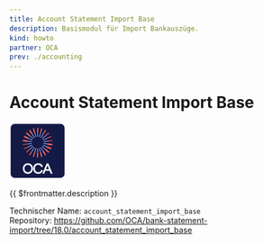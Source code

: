 ```yaml
---
title: Account Statement Import Base
description: Basismodul für Import Bankauszüge.
kind: howto
partner: OCA
prev: ./accounting
---
```


# Account Statement Import Base

![icon_oca_app](attachments/icon_oca_app.png)

{{ $frontmatter.description }}

Technischer Name: `account_statement_import_base`\
Repository: <https://github.com/OCA/bank-statement-import/tree/18.0/account_statement_import_base>
